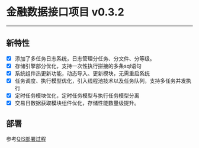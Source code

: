 # 金融数据接口项目 v0.3.2

---

## 新特性

- [x] 添加了多任务日志系统，日志管理分任务、分文件、分等级。
- [x] 存储引擎部分优化，支持一次性执行拼接的多条sql语句
- [x] 系统组件热更新功能，动态导入、更新模块，无需重启系统
- [x] 任务调度、执行模型优化，引入线程池技术以及任务队列，支持多任务并发执行
- [x] 定时任务模块优化，定时任务模型与执行任务模型分离
- [x] 交易日数据获取模块组件优化，存储性能数量级提升。

## 部署

参考[QIS部署过程](https://github.com/0ne-bey0nd/QUANTITATIVE_INVESTING)


